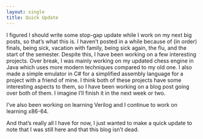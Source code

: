 ```yaml
---
layout: single
title: Quick Update 
---
```


I figured I should write some stop-gap update while I work on my next big posts, so that’s what this is. I haven’t posted in a while because of (in order) finals, being sick, vacation with family, being sick again, the flu, and the start of the semester. Despite this, I have been working on a few interesting projects. Over break, I was mainly working on my updated chess engine in Java which uses more modern techniques compared to my old one. I also made a simple emulator in C# for a simplified assembly language for a project with a friend of mine. I think both of these projects have some interesting aspects to them, so I have been working on a blog post going over both of them. I imagine I’ll finish it in the next week or two. 

I’ve also been working on learning Verilog and I continue to work on learning x86-64. 

And that’s really all I have for now, I just wanted to make a quick update to note that I was still here and that this blog isn’t dead.
